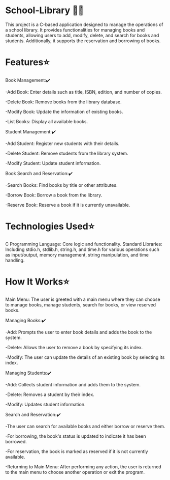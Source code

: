 # School-Library 📕✨
This project is a C-based application designed to manage the operations of a school library. It provides functionalities for managing books and students, allowing users to add, modify, delete, and search for books and students. Additionally, it supports the reservation and borrowing of books.

# Features⭐

Book Management:✔️

-Add Book: Enter details such as title, ISBN, edition, and number of copies.

-Delete Book: Remove books from the library database.

-Modify Book: Update the information of existing books.

-List Books: Display all available books.

Student Management:✔️

-Add Student: Register new students with their details.

-Delete Student: Remove students from the library system.

-Modify Student: Update student information.

Book Search and Reservation:✔️

-Search Books: Find books by title or other attributes.
 
-Borrow Book: Borrow a book from the library.
 
-Reserve Book: Reserve a book if it is currently unavailable.

# Technologies Used⭐
C Programming Language: Core logic and functionality.
Standard Libraries: Including stdio.h, stdlib.h, string.h, and time.h for various operations such as input/output, memory management, string manipulation, and time handling.

# How It Works⭐
Main Menu: The user is greeted with a main menu where they can choose to manage books, manage students, search for books, or view reserved books.

Managing Books:✔️

-Add: Prompts the user to enter book details and adds the book to the system.

-Delete: Allows the user to remove a book by specifying its index.

-Modify: The user can update the details of an existing book by selecting its index.

Managing Students:✔️

-Add: Collects student information and adds them to the system.

-Delete: Removes a student by their index.

-Modify: Updates student information.

Search and Reservation:✔️

-The user can search for available books and either borrow or reserve them.

-For borrowing, the book's status is updated to indicate it has been borrowed.

-For reservation, the book is marked as reserved if it is not currently available.

-Returning to Main Menu: After performing any action, the user is returned to the main menu to choose another operation or exit the program.
